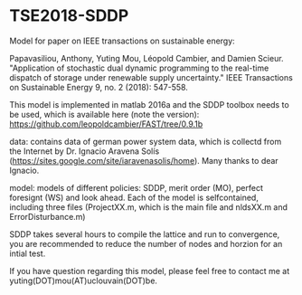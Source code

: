 # TSE2018-SDDP
Model for paper on IEEE transactions on sustainable energy: 

Papavasiliou, Anthony, Yuting Mou, Léopold Cambier, and Damien Scieur. "Application of stochastic dual dynamic programming to the real-time dispatch of storage under renewable supply uncertainty." IEEE Transactions on Sustainable Energy 9, no. 2 (2018): 547-558.

This model is implemented in matlab 2016a and the SDDP toolbox needs to be used, which is available here (note the version): https://github.com/leopoldcambier/FAST/tree/0.9.1b

data: contains data of german power system data, which is collectd from the Internet by Dr. Ignacio Aravena Solís (https://sites.google.com/site/iaravenasolis/home). Many thanks to dear Ignacio.

model: models of different policies: SDDP, merit order (MO), perfect foresignt (WS) and look ahead. Each of the model is selfcontained, including three files (ProjectXX.m, which is the main file and nldsXX.m and ErrorDisturbance.m)

SDDP takes several hours to compile the lattice and run to convergence, you are recommended to reduce the number of nodes and horzion for an intial test.

If you have question regarding this model, please feel free to contact me at yuting(DOT)mou(AT)uclouvain(DOT)be.
